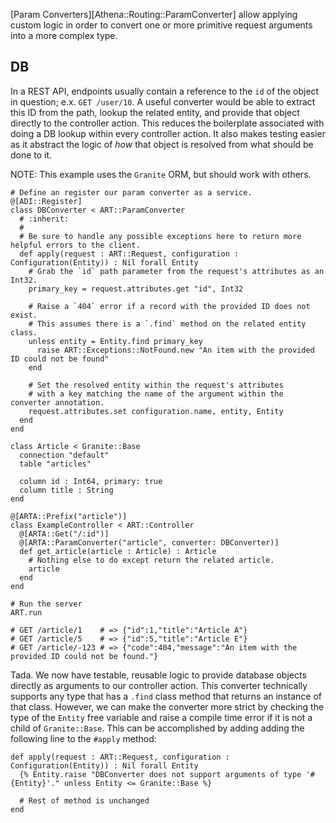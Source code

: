 [Param Converters][Athena::Routing::ParamConverter] allow applying custom logic in order to convert one or more primitive request arguments into a more complex type.

## DB

In a REST API, endpoints usually contain a reference to the `id` of the object in question; e.x. `GET /user/10`.  A useful converter would be able to extract this ID from the path, lookup the related entity, and provide that object directly to the controller action.  This reduces the boilerplate associated with doing a DB lookup within every controller action.  It also makes testing easier as it abstract the logic of _how_ that object is resolved from what should be done to it.

NOTE: This example uses the `Granite` ORM, but should work with others.

```crystal
# Define an register our param converter as a service.
@[ADI::Register]
class DBConverter < ART::ParamConverter
  # :inherit:
  #
  # Be sure to handle any possible exceptions here to return more helpful errors to the client.
  def apply(request : ART::Request, configuration : Configuration(Entity)) : Nil forall Entity
    # Grab the `id` path parameter from the request's attributes as an Int32.
    primary_key = request.attributes.get "id", Int32

    # Raise a `404` error if a record with the provided ID does not exist.
    # This assumes there is a `.find` method on the related entity class.
    unless entity = Entity.find primary_key
      raise ART::Exceptions::NotFound.new "An item with the provided ID could not be found"
    end

    # Set the resolved entity within the request's attributes
    # with a key matching the name of the argument within the converter annotation.
    request.attributes.set configuration.name, entity, Entity
  end
end

class Article < Granite::Base
  connection "default"
  table "articles"

  column id : Int64, primary: true
  column title : String
end

@[ARTA::Prefix("article")]
class ExampleController < ART::Controller
  @[ARTA::Get("/:id")]
  @[ARTA::ParamConverter("article", converter: DBConverter)]
  def get_article(article : Article) : Article
    # Nothing else to do except return the related article.
    article
  end
end

# Run the server
ART.run

# GET /article/1    # => {"id":1,"title":"Article A"}
# GET /article/5    # => {"id":5,"title":"Article E"}
# GET /article/-123 # => {"code":404,"message":"An item with the provided ID could not be found."}
```

Tada.  We now have testable, reusable logic to provide database objects directly as arguments to our controller action.  This converter technically supports any type that has a `.find` class method that returns an instance of that class. However, we can make the converter more strict by checking the type of the `Entity` free variable and raise a compile time error if it is not a child of `Granite::Base`. This can be accomplished by adding adding the following line to the `#apply` method:

```crystal
def apply(request : ART::Request, configuration : Configuration(Entity)) : Nil forall Entity
  {% Entity.raise "DBConverter does not support arguments of type '#{Entity}'." unless Entity <= Granite::Base %}
  
  # Rest of method is unchanged
end
```
